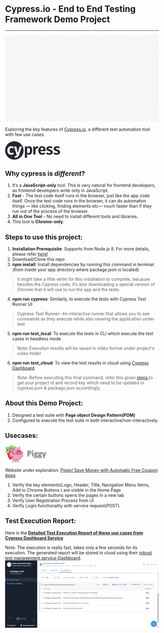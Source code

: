 # Cypress.io - End to End Testing Framework Demo Project
---
![Cypress Demo Project](demo/Execution_Demo.gif)

Exploring the key features of <a href="https://www.cypress.io/">Cypress.io</a>, a different test automation tool with few use cases.

![Cypress Logo](/demo/cypress-logo.png)
## Why cypress is *different*?
1. It’s a **JavaScript-only** tool. This is very natural for frontend developers, as frontend developers write only in JavaScript.
2. **Fast** - The test code itself runs in the browser, just like the app code itself. Once the test code runs in the browser, it can do automation things — like clicking, finding elements etc— much faster than if they run out of the process of the browser.
3. **All in One Tool** - No need to install different tools and libraries.
4. This tool is **Chrome-only**.

## Steps to use this project:
1. **Installation Prerequisite**: Supports from Node.js 8. For more details, please refer <a href="https://docs.cypress.io/guides/getting-started/installing-cypress.html#System-requirements"> here!</a>
2. Download/Clone this repo
3. **npm install**: Install dependencies by running this command in terminal (from inside your app directory where package.json is located)
>  It might take a little while for this installation to complete, because besides the Cypress code, it’s also downloading a special version of Chrome that it will use to run the app and the tests.
4. **npm run cypress**: Similarly, to execute the tests with Cypress Test Runner UI
> Cypress Test Runner- An interactive runner that allows you to see commands as they execute while also viewing the application under test
5. **npm run test_local**: To execute the tests in CLI which execute the test cases in headless mode 
> Note: Execution results will be saved in video format under project's video folder
6. **npm run test_cloud**: To view the test results in cloud using <a href="https://dashboard.cypress.io/">Cypress Dashboard</a>
> Note: Before executing this final command, refer this given <a href="https://docs.cypress.io/faq/questions/dashboard-faq.html#How-do-I-record-my-tests"> steps </a> to get your project id and record key which need to be updated in cypress.json & package.json accordingly.

## About this Demo Project:
1. Designed a test suite with **Page object Design Pattern(POM)**
2. Configured to execute the test suite in both interactive/non-interactively.

## Usecases: 
![Piggy Logo](/demo/piggy_logo.gif)

Website under exploration: <a href="https://www.joinpiggy.com/">Piggy! Save Money with Automatic Free Coupon Apps</a>
1. Verify the key elements(Logo, Header, Title, Navigation Menu Items, Add to Chrome Buttons ) are visible in the Home Page 
2. Verify the certain buttons opens the pages in a new tab
3. Verify User Registration Process from UI
4. Verify Login functionality with service request(POST)

## Test Execution Report:
Here is the <a href="https://dashboard.cypress.io/projects/6i1fuw/runs/1/test-results">**Detailed Test Execution Report of these use cases from Cypress Dashboard Service**</a>

Note: The execution is really fast, takes only a few seconds for its execution. The generated report will be stored in cloud using their <a href="https://docs.cypress.io/faq/questions/dashboard-faq.html#article">robust test management service-Dashboard</a>.
![Execution Report](/demo/Execution_Result.png)